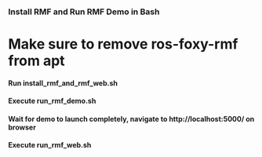 ### Install RMF and Run RMF Demo in Bash
# Make sure to remove ros-foxy-rmf from apt
#### Run install_rmf_and_rmf_web.sh
#### Execute run_rmf_demo.sh
#### Wait for demo to launch completely, navigate to http://localhost:5000/ on browser
#### Execute run_rmf_web.sh
